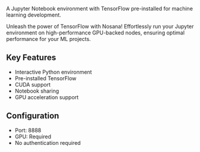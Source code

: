 A Jupyter Notebook environment with TensorFlow pre-installed for machine learning development.

Unleash the power of TensorFlow with Nosana! Effortlessly run your Jupyter environment on high-performance GPU-backed nodes, ensuring optimal performance for your ML projects.

## Key Features
- Interactive Python environment
- Pre-installed TensorFlow
- CUDA support
- Notebook sharing
- GPU acceleration support

## Configuration
- Port: 8888
- GPU: Required
- No authentication required
